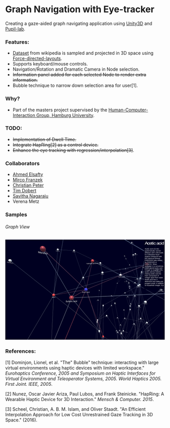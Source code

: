 # Graph Navigation with Eye-tracker
Creating a gaze-aided graph navigating application using [Unity3D](https://unity3d.com/) and [Pupil-lab](https://github.com/pupil-labs/pupil).

### Features:
* [Dataset](https://snap.stanford.edu/data/#wikipedia) from wikipedia is sampled and projected in 3D space using [Force-directed-layouts](https://en.wikipedia.org/wiki/Force-directed_graph_drawing).
* Supports keyboard/mouse controls.
* Navigation/Rotation and Dramatic Camera in Node selection.
* ~~Information panel added for each selected Node to render extra information.~~
* Bubble technique to narrow down selection area for user[1].

### Why?
* Part of the masters project supervised by the [Human-Computer-Interaction Group, Hamburg University](https://www.inf.uni-hamburg.de/en/inst/ab/hci.html).

### TODO:
* ~~Implementation of Dwell Time.~~
* ~~Integrate HapRing[2] as a control device.~~
* ~~Enhance the eye tracking with regression/interpolation[3]~~. 

### Collaborators
* [Ahmed Elsafty](https://github.com/Saftophobia)
* [Mirco Franzek](https://github.com/ablx)
* [Christian Peter](https://github.com/ChristianPe)
* [Tim Dobert](https://github.com/Taldops)
* [Savitha Nagaraju](https://github.com/SavithaNagaraju)
* Verena Metz

### Samples
###### Graph View
![Sample](https://raw.githubusercontent.com/Saftophobia/graph-viz-eye-tracker/master/util/readme/scrnsht_05_oct.png)

### References:
[1] Dominjon, Lionel, et al. "The" Bubble" technique: interacting with large virtual environments using haptic devices with limited workspace." *Eurohaptics Conference, 2005 and Symposium on Haptic Interfaces for Virtual Environment and Teleoperator Systems, 2005. World Haptics 2005. First Joint. IEEE, 2005*.

[2] Nunez, Oscar Javier Ariza, Paul Lubos, and Frank Steinicke. "HapRing: A Wearable Haptic Device for 3D Interaction." *Mensch & Computer. 2015*.

[3] Scheel, Christian, A. B. M. Islam, and Oliver Staadt. "An Efficient Interpolation Approach for Low Cost Unrestrained Gaze Tracking in 3D Space." (2016).
